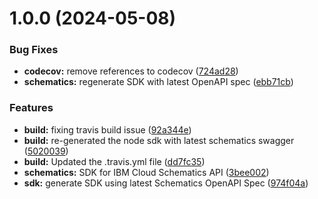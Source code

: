 # 1.0.0 (2024-05-08)


### Bug Fixes

* **codecov:** remove references to codecov ([724ad28](https://github.com/IBM/schematics-node-sdk/commit/724ad283d7e8d9a5d873b34bb35a900fcabf4591))
* **schematics:** regenerate SDK with latest OpenAPI spec ([ebb71cb](https://github.com/IBM/schematics-node-sdk/commit/ebb71cb985e4086d7e14aac9d0b36613a9766336))


### Features

* **build:** fixing travis build issue ([92a344e](https://github.com/IBM/schematics-node-sdk/commit/92a344e1d5482440e21da4366f3ecc6143357fff))
* **build:** re-generated the node sdk with latest schematics swagger ([5020039](https://github.com/IBM/schematics-node-sdk/commit/5020039a4ed0210c215edd258eae015ce265f536))
* **build:** Updated the .travis.yml file ([dd7fc35](https://github.com/IBM/schematics-node-sdk/commit/dd7fc3546813056cd6e8604c1e34e9cabd537e98))
* **schematics:** SDK for IBM Cloud Schematics API ([3bee002](https://github.com/IBM/schematics-node-sdk/commit/3bee002b5f627e2d2fdeb095d6f1c8912d6bba1d))
* **sdk:** generate SDK using latest Schematics OpenAPI Spec ([974f04a](https://github.com/IBM/schematics-node-sdk/commit/974f04aa74e253b7b26e4c35aba29a92c817bdfc))
